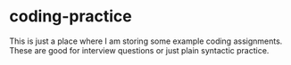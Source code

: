 # coding-practice

This is just a place where I am storing some example coding assignments.  These are good for interview questions or just plain syntactic practice.


